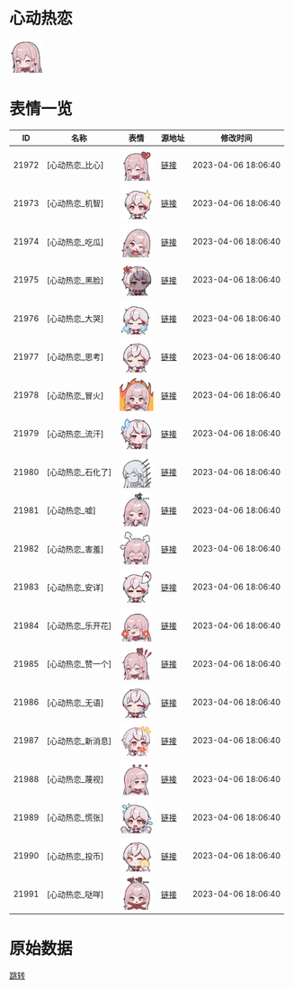 # 心动热恋

<img src="./cover.png" height="60" alt="cover" />

# 表情一览

|ID|名称|表情|源地址|修改时间|
|----|----|----|----|----|
|21972|[心动热恋_比心]|<img src="./pic/021972_%5B心动热恋_比心%5D.png" height="60" alt="比心"/>|[链接](https://i0.hdslb.com/bfs/garb/205632dd497fe5edf6e0acb4d37d681cc857ec07.png)|2023-04-06 18:06:40|
|21973|[心动热恋_机智]|<img src="./pic/021973_%5B心动热恋_机智%5D.png" height="60" alt="机智"/>|[链接](https://i0.hdslb.com/bfs/garb/0616fadcfa46d81cd03a1e8f7e56ccd678c49363.png)|2023-04-06 18:06:40|
|21974|[心动热恋_吃瓜]|<img src="./pic/021974_%5B心动热恋_吃瓜%5D.png" height="60" alt="吃瓜"/>|[链接](https://i0.hdslb.com/bfs/garb/19d4f472cbceea5d07d4b1a41cf9f0ab599d8e38.png)|2023-04-06 18:06:40|
|21975|[心动热恋_黑脸]|<img src="./pic/021975_%5B心动热恋_黑脸%5D.png" height="60" alt="黑脸"/>|[链接](https://i0.hdslb.com/bfs/garb/e70db2703a454542941facdf25f058e0d82bf063.png)|2023-04-06 18:06:40|
|21976|[心动热恋_大哭]|<img src="./pic/021976_%5B心动热恋_大哭%5D.png" height="60" alt="大哭"/>|[链接](https://i0.hdslb.com/bfs/garb/67721e3f674382b09e31e85dd3b8854b4140035a.png)|2023-04-06 18:06:40|
|21977|[心动热恋_思考]|<img src="./pic/021977_%5B心动热恋_思考%5D.png" height="60" alt="思考"/>|[链接](https://i0.hdslb.com/bfs/garb/a20ce806509fce671498eb41febee39927cfbd94.png)|2023-04-06 18:06:40|
|21978|[心动热恋_冒火]|<img src="./pic/021978_%5B心动热恋_冒火%5D.png" height="60" alt="冒火"/>|[链接](https://i0.hdslb.com/bfs/garb/1981a557195c8f38c0f473d3cf585a0090e67ae9.png)|2023-04-06 18:06:40|
|21979|[心动热恋_流汗]|<img src="./pic/021979_%5B心动热恋_流汗%5D.png" height="60" alt="流汗"/>|[链接](https://i0.hdslb.com/bfs/garb/5f136483f4f3150adea27a456665dc64c5e40b6c.png)|2023-04-06 18:06:40|
|21980|[心动热恋_石化了]|<img src="./pic/021980_%5B心动热恋_石化了%5D.png" height="60" alt="石化了"/>|[链接](https://i0.hdslb.com/bfs/garb/e8cdb3545b0acf0469d70daa8db2b043fbf90f03.png)|2023-04-06 18:06:40|
|21981|[心动热恋_嘘]|<img src="./pic/021981_%5B心动热恋_嘘%5D.png" height="60" alt="嘘"/>|[链接](https://i0.hdslb.com/bfs/garb/bb4491c45866f03359693ed168356f0c69fe45bb.png)|2023-04-06 18:06:40|
|21982|[心动热恋_害羞]|<img src="./pic/021982_%5B心动热恋_害羞%5D.png" height="60" alt="害羞"/>|[链接](https://i0.hdslb.com/bfs/garb/b9fa56ae052a53fb955199cb87dc6d3deeaed73e.png)|2023-04-06 18:06:40|
|21983|[心动热恋_安详]|<img src="./pic/021983_%5B心动热恋_安详%5D.png" height="60" alt="安详"/>|[链接](https://i0.hdslb.com/bfs/garb/b5fec9f4e1dd8d0d39e149b20b34434f7e1638f6.png)|2023-04-06 18:06:40|
|21984|[心动热恋_乐开花]|<img src="./pic/021984_%5B心动热恋_乐开花%5D.png" height="60" alt="乐开花"/>|[链接](https://i0.hdslb.com/bfs/garb/dd52d79633a2168437ca8a4098f28dfe64587ff8.png)|2023-04-06 18:06:40|
|21985|[心动热恋_赞一个]|<img src="./pic/021985_%5B心动热恋_赞一个%5D.png" height="60" alt="赞一个"/>|[链接](https://i0.hdslb.com/bfs/garb/eb841802cc82688d9ae20e5692d61372eb7cb1ff.png)|2023-04-06 18:06:40|
|21986|[心动热恋_无语]|<img src="./pic/021986_%5B心动热恋_无语%5D.png" height="60" alt="无语"/>|[链接](https://i0.hdslb.com/bfs/garb/40fbc8284a14da76cb3bf9b647fbebb27049b405.png)|2023-04-06 18:06:40|
|21987|[心动热恋_新消息]|<img src="./pic/021987_%5B心动热恋_新消息%5D.png" height="60" alt="新消息"/>|[链接](https://i0.hdslb.com/bfs/garb/3401741157670157e390d02b492ef6374915b718.png)|2023-04-06 18:06:40|
|21988|[心动热恋_蔑视]|<img src="./pic/021988_%5B心动热恋_蔑视%5D.png" height="60" alt="蔑视"/>|[链接](https://i0.hdslb.com/bfs/garb/87d69776b2c0de0586e51d01606cd28f0d4bf0b7.png)|2023-04-06 18:06:40|
|21989|[心动热恋_慌张]|<img src="./pic/021989_%5B心动热恋_慌张%5D.png" height="60" alt="慌张"/>|[链接](https://i0.hdslb.com/bfs/garb/a11a48e75699f14e858848f44832c0155c0c6e87.png)|2023-04-06 18:06:40|
|21990|[心动热恋_投币]|<img src="./pic/021990_%5B心动热恋_投币%5D.png" height="60" alt="投币"/>|[链接](https://i0.hdslb.com/bfs/garb/68689dd30a6fe0fc24c1b209963858233f191c33.png)|2023-04-06 18:06:40|
|21991|[心动热恋_哒咩]|<img src="./pic/021991_%5B心动热恋_哒咩%5D.png" height="60" alt="哒咩"/>|[链接](https://i0.hdslb.com/bfs/garb/be81f82117d769b0fc323cda20465a4ac9685f4f.png)|2023-04-06 18:06:40|

# 原始数据

[跳转](./raw.json)

